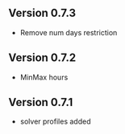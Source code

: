 ## Version 0.7.3
 - Remove num days restriction
## Version 0.7.2
 - MinMax hours
## Version 0.7.1
 - solver profiles added